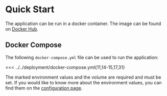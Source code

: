# Quick Start

The application can be run in a docker container. The image can be found on [Docker Hub](https://hub.docker.com/r/fabioboi/lawtex).

## Docker Compose

The following `docker-compose.yml` file can be used to run the application:


<!-- example yml -->
<<< ../../deployment/docker-compose.yml{11,14-15,17,31}

The marked environment values and the volume are required and must be set. If you would like to know more about the environment values, you can find them on the [configuration page](/environment).
